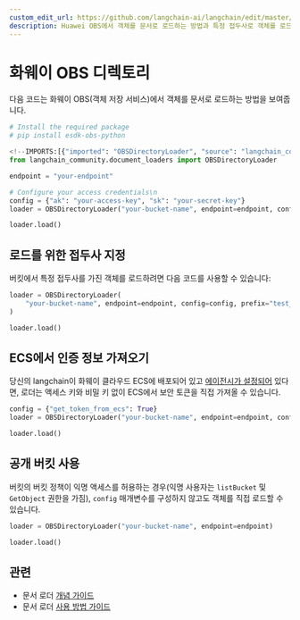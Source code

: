 ```yaml
---
custom_edit_url: https://github.com/langchain-ai/langchain/edit/master/docs/docs/integrations/document_loaders/huawei_obs_directory.ipynb
description: Huawei OBS에서 객체를 문서로 로드하는 방법과 특정 접두사로 객체를 로드하는 방법에 대한 설명을 제공합니다.
---
```


# 화웨이 OBS 디렉토리
다음 코드는 화웨이 OBS(객체 저장 서비스)에서 객체를 문서로 로드하는 방법을 보여줍니다.

```python
# Install the required package
# pip install esdk-obs-python
```


```python
<!--IMPORTS:[{"imported": "OBSDirectoryLoader", "source": "langchain_community.document_loaders", "docs": "https://api.python.langchain.com/en/latest/document_loaders/langchain_community.document_loaders.obs_directory.OBSDirectoryLoader.html", "title": "Huawei OBS Directory"}]-->
from langchain_community.document_loaders import OBSDirectoryLoader
```


```python
endpoint = "your-endpoint"
```


```python
# Configure your access credentials\n
config = {"ak": "your-access-key", "sk": "your-secret-key"}
loader = OBSDirectoryLoader("your-bucket-name", endpoint=endpoint, config=config)
```


```python
loader.load()
```


## 로드를 위한 접두사 지정
버킷에서 특정 접두사를 가진 객체를 로드하려면 다음 코드를 사용할 수 있습니다:

```python
loader = OBSDirectoryLoader(
    "your-bucket-name", endpoint=endpoint, config=config, prefix="test_prefix"
)
```


```python
loader.load()
```


## ECS에서 인증 정보 가져오기
당신의 langchain이 화웨이 클라우드 ECS에 배포되어 있고 [에이전시가 설정되어](https://support.huaweicloud.com/intl/en-us/usermanual-ecs/ecs_03_0166.html#section7) 있다면, 로더는 액세스 키와 비밀 키 없이 ECS에서 보안 토큰을 직접 가져올 수 있습니다.

```python
config = {"get_token_from_ecs": True}
loader = OBSDirectoryLoader("your-bucket-name", endpoint=endpoint, config=config)
```


```python
loader.load()
```


## 공개 버킷 사용
버킷의 버킷 정책이 익명 액세스를 허용하는 경우(익명 사용자는 `listBucket` 및 `GetObject` 권한을 가짐), `config` 매개변수를 구성하지 않고도 객체를 직접 로드할 수 있습니다.

```python
loader = OBSDirectoryLoader("your-bucket-name", endpoint=endpoint)
```


```python
loader.load()
```


## 관련

- 문서 로더 [개념 가이드](/docs/concepts/#document-loaders)
- 문서 로더 [사용 방법 가이드](/docs/how_to/#document-loaders)
